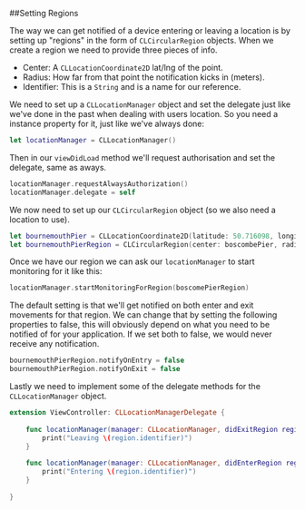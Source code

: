 ##Setting Regions

The way we can get notified of a device entering or leaving a location is by setting up "regions" in the form of `CLCircularRegion` objects. When we create a region we need to provide three pieces of info. 

+ Center: A `CLLocationCoordinate2D` lat/lng of the point. 
+ Radius: How far from that point the notification kicks in (meters).
+ Identifier: This is a `String` and is a name for our reference. 

We need to set up a `CLLocationManager` object and set the delegate just like we've done in the past when dealing with users location. So you need a instance property for it, just like we've always done:

```swift 
let locationManager = CLLocationManager()
```

Then in our `viewDidLoad` method we'll request authorisation and set the delegate, same as aways. 

```swift
locationManager.requestAlwaysAuthorization()
locationManager.delegate = self
```

We now need to set up our `CLCircularRegion` object (so we also need a location to use).

```swift
let bournemouthPier = CLLocationCoordinate2D(latitude: 50.716098, longitude: -1.875780)
let bournemouthPierRegion = CLCircularRegion(center: boscombePier, radius: 100, identifier: "Boscome Pier")
```

Once we have our region we can ask our `locationManager` to start monitoring for it like this:

```swift
locationManager.startMonitoringForRegion(boscomePierRegion)
```

The default setting is that we'll get notified on both enter and exit movements for that region. We can change that by setting the following properties to false, this will obviously depend on what you need to be notified of for your application. If we set both to false, we would never receive any notification. 

```swift
bournemouthPierRegion.notifyOnEntry = false
bournemouthPierRegion.notifyOnExit = false
```

Lastly we need to implement some of the delegate methods for the `CLLocationManager` object.

```swift 
extension ViewController: CLLocationManagerDelegate {
    
    func locationManager(manager: CLLocationManager, didExitRegion region: CLRegion) {
        print("Leaving \(region.identifier)")
    }
    
    func locationManager(manager: CLLocationManager, didEnterRegion region: CLRegion) {
        print("Entering \(region.identifier)")
    }
   
}
```





